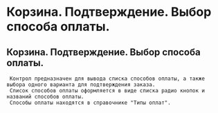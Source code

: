 ﻿---
description: 2.4.7
---
# Корзина. Подтверждение. Выбор способа оплаты.
## Корзина. Подтверждение. Выбор способа оплаты.
     Контрол предназначен для вывода списка способов оплаты, а также выбора одного варианта для подтверждения заказа.
     Список способов оплаты оформляется в виде списка радио кнопок и названий способов оплаты.
     Способы оплаты находятся в справочнике "Типы оплат".
